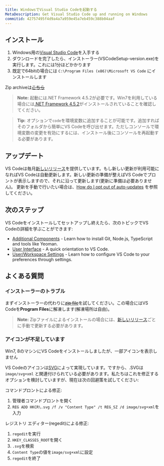 ```yaml
---
title: WindowsでVisual Studio Codeを起動する
MetaDescription: Get Visual Studio Code up and running on Windows
commitid: 42757495f4d9a4a7a959e45a7eb459c388b04aaf
---
```


## インストール

1. Windows用の[Visual Studio Code](https://go.microsoft.com/fwlink/?LinkID=534107)を入手する
2. ダウンロードを完了したら、インストーラー(VSCodeSetup-version.exe)を実行します。これには1分ほどかかります
3. 既定で64bitの場合には `C:\Program Files (x86)\Microsoft VS Code` にインストールします

Zip archiveは~~[こちら](/docs/?dv=winzip)~~

>**Note:** 起動には.NET Framework 4.5.2が必要です。Win7を利用している場合には[.NET Framework 4.5.2](https://www.microsoft.com/en-us/download/details.aspx?id=42643)がインストールされていることを確認してください。

>**Tip:** オプションで`code`を環境変数に追加することが可能です。追加すればそのフォルダから簡単にVS Codeを呼び出せます。ただしコンソールで環境変数の変更を有効にするには、インストール後にコンソールを再起動する必要があります。

## アップデート

VS Codeは毎月[新しいリリース](/updates)を提供しています。もし新しい更新が利用可能になればVS Codeは自動更新します。新しい更新の準備が整えばVS Codeでプロントが表示しますので、それに沿って更新します(更新に準備は必要ありません)。 更新を手動で行いたい場合は、[How do I opt out of auto-updates](/docs/supporting/faq.md#how-do-i-opt-out-of-vs-code-autoupdates) を参照してください。

## 次のステップ

VS Codeをインストールしてセットアップし終えたら、次のトピックでVS Codeの詳細を学ぶことができます:

* [Additional Components](/docs/setup/additional-components.md) - Learn how to install Git, Node.js, TypeScript and tools like Yeoman.
* [User Interface](/docs/getstarted/userinterface.md) - A quick orientation to VS Code.
* [User/Workspace Settings](/docs/getstarted/settings.md) - Learn how to configure VS Code to your preferences through settings.

## よくある質問

### インストーラーのトラブル

まずインストーラーの代わりに~~[zip file](/docs/?dv=winzip)~~を試してください。この場合にはVS Codeを**Program Files**に解凍します(解凍場所は自由)。

>**Note:** Zipファイルによるインストールの場合には、[新しいリリース](/updates)ごとに手動で更新する必要があります。

### アイコンが不足しています

Win7, 8のマシンにVS Codeをインストールしましたが、一部アイコンを表示しません

VS Codeのアイコンは[SVG](https://ja.wikipedia.org/wiki/Scalable_Vector_Graphics)によって実現しています。ですから、.SVGは `image/svg+xml` と関連付けられている必要があります。私たちはこれを修正するオプションを検討していますが、現在は次の回避策を試してください:

コマンドプロントによる修正:

1. 管理者コマンドプロントを開く
2. `REG ADD HKCR\.svg /f /v "Content Type" /t REG_SZ /d image/svg+xml`を入力

レジストリ エディター(regedit)による修正:

1. `regedit`を実行
2. `HKEY_CLASSES_ROOT`を開く
3. `.svg`を検索
4. `Content Type`の値を`image/svg+xml`に設定
5. `regedit`を終了
